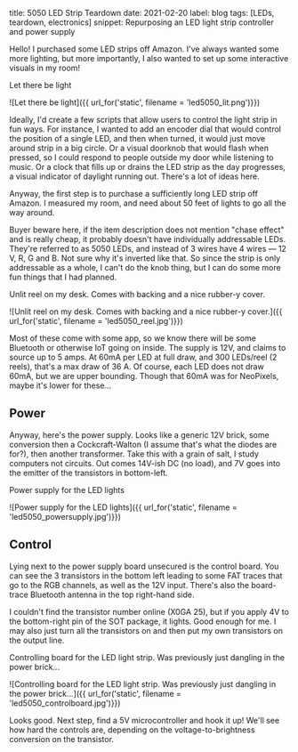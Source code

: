 title: 5050 LED Strip Teardown
date: 2021-02-20
label: blog
tags: [LEDs, teardown, electronics]
snippet: Repurposing an LED light strip controller and power supply


Hello! I purchased some LED strips off Amazon. I've always wanted some more lighting, but more importantly, I also wanted to set up some interactive visuals in my room! 


<p class="caption">Let there be light</p>
![Let there be light]({{ url_for('static', filename = 'led5050_lit.png')}})


Ideally, I'd create a few scripts that allow users to control the light strip in fun ways. For instance, I wanted to add an encoder dial that would control the position of a single LED, and then when turned, it would just move around strip in a big circle. Or a visual doorknob that would flash when pressed, so I could respond to people outside my door while listening to music. Or a clock that fills up or drains the LED strip as the day progresses, a visual indicator of daylight running out. There's a lot of ideas here.

Anyway, the first step is to purchase a sufficiently long LED strip off Amazon. I measured my room, and need about 50 feet of lights to go all the way around. 

Buyer beware here, if the item description does not mention "chase effect" and is really cheap, it probably doesn't have individually addressable LEDs. They're referred to as 5050 LEDs, and instead of 3 wires have 4 wires — 12 V, R, G and B. Not sure why it's inverted like that. So since the strip is only addressable as a whole, I can't do the knob thing, but I can do some more fun things that I had planned.

<p class="caption">Unlit reel on my desk. Comes with backing and a nice rubber-y cover. </p>
![Unlit reel on my desk. Comes with backing and a nice rubber-y cover.]({{ url_for('static', filename = 'led5050_reel.jpg')}})

Most of these come with some app, so we know there will be some Bluetooth or otherwise IoT going on inside. The supply is 12V, and claims to source up to 5 amps. At 60mA per LED at full draw, and 300 LEDs/reel (2 reels), that's a max draw of 36 A. Of course, each LED does not draw 60mA, but we are upper bounding. Though that 60mA was for NeoPixels, maybe it's lower for these...

## Power
Anyway, here's the power supply. Looks like a generic 12V brick, some conversion then a Cockcraft-Walton (I assume that's what the diodes are for?), then another transformer. Take this with a grain of salt, I study computers not circuits. Out comes 14V-ish DC (no load), and 7V goes into the emitter of the transistors in bottom-left.

<p class="caption">Power supply for the LED lights</p>
![Power supply for the LED lights]({{ url_for('static', filename = 'led5050_powersupply.jpg')}})

## Control
Lying next to the power supply board unsecured is the control board. You can see the 3 transistors in the bottom left leading to some FAT traces that go to the RGB channels, as well as the 12V input. There's also the board-trace Bluetooth antenna in the top right-hand side.

I couldn't find the transistor number online (X0GA 25), but if you apply 4V to the bottom-right pin of the SOT package, it lights. Good enough for me. I may also just turn all the transistors on and then put my own transistors on the output line.

<p class="caption">Controlling board for the LED light strip. Was previously just dangling in the power brick...</p>
![Controlling board for the LED light strip. Was previously just dangling in the power brick...]({{ url_for('static', filename = 'led5050_controlboard.jpg')}})

Looks good. Next step, find a 5V microcontroller and hook it up! We'll see how hard the controls are, depending on the voltage-to-brightness conversion on the transistor.

